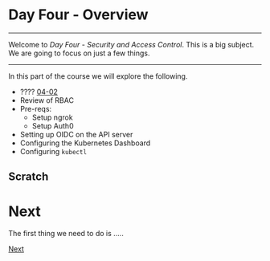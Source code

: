 # Day Four - Overview

---

Welcome to _Day Four - Security and Access Control_.  This is a big subject.  We are going to focus on just a few things.

---

In this part of the course we will explore the following.

* ???? [04-02](04-02.md)
* Review of RBAC
* Pre-reqs:
  * Setup ngrok
  * Setup Auth0
* Setting up OIDC on the API server
* Configuring the Kubernetes Dashboard
* Configuring `kubectl`

## Scratch




# Next

The first thing we need to do is .....

[Next](04-02.md)

